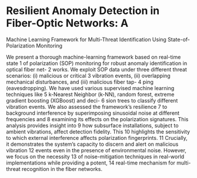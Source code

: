 # Resilient Anomaly Detection in Fiber-Optic Networks: A
Machine Learning Framework for Multi-Threat Identification
Using State-of-Polarization Monitoring

<p>
  We present a thorough machine-learning framework based on real-time state 1
of polarization (SOP) monitoring for robust anomaly identification in optical fiber net- 2
works. We exploit SOP data under three different threat scenarios: (i) malicious or critical 3
vibration events, (ii) overlapping mechanical disturbances, and (iii) malicious fiber tap- 4
ping (eavesdropping). We have used various supervised machine learning techniques like 5
k-Nearest Neighbor (k-NN), random forest, extreme gradient boosting (XGBoost) and deci- 6
sion trees to classify different vibration events. We also assessed the framework’s resilience 7
to background interference by superimposing sinusoidal noise at different frequencies and 8
examining its effects on the polarization signatures. This analysis provides insight into 9
how subsurface installations, subject to ambient vibrations, affect detection fidelity. This 10
highlights the sensitivity to which external interference affects polarization fingerprints. 11
Crucially, it demonstrates the system’s capacity to discern and alert on malicious vibration 12
events even in the presence of environmental noise. However, we focus on the necessity 13
of noise-mitigation techniques in real-world implementations while providing a potent, 14
real-time mechanism for multi-threat recognition in the fiber networks.
</p>
